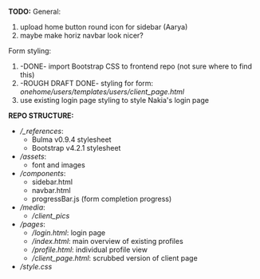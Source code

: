 **TODO:**
General:
1. upload home button round icon for sidebar (Aarya)
2. maybe make horiz navbar look nicer?

Form styling:
1. -DONE- import Bootstrap CSS to frontend repo (not sure where to find this)
2. -ROUGH DRAFT DONE- styling for form: *onehome/users/templates/users/client_page.html*
3. use existing login page styling to style Nakia's login page

**REPO STRUCTURE:**
- */_references*:
    - Bulma v0.9.4 stylesheet
    - Bootstrap v4.2.1 stylesheet
- */assets*:  
    - font and images
- */components*:
    - sidebar.html
    - navbar.html
    - progressBar.js (form completion progress)
- */media*:
    - */client_pics*
- */pages*:
    - */login.html*:        login page
    - */index.html*:        main overview of existing profiles
    - */profile.html*:      individual profile view
    - */client_page.html*:  scrubbed version of client page
- */style.css*
